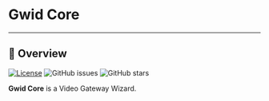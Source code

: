 # Gwid Core

---

## 🚀 Overview

[![License](https://img.shields.io/github/license/livepeer-gwid/gwid-core)](LICENSE)
![GitHub issues](https://img.shields.io/github/issues/livepeer-gwid/gwid-core)
![GitHub stars](https://img.shields.io/github/stars/livepeer-gwid/gwid-core)

**Gwid Core** is a Video Gateway Wizard.

<!-- It aims to [explain the core problem it solves or the value it provides]. Built with [mention key technologies like Go, specific frameworks, etc.], it focuses on [mention key characteristics, e.g., performance, simplicity, extensibility, reliability]. -->

<!-- ## ✨ Features -->
<!---->
<!-- * **[Feature 1]:** A concise explanation of the feature. -->
<!-- * **[Feature 2]:** Another great feature and its benefit. -->
<!-- * **[Feature 3]:** And so on... -->
